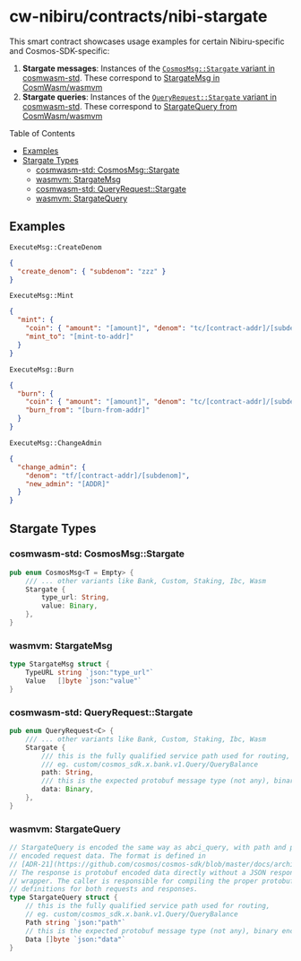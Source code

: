 # cw-nibiru/contracts/nibi-stargate

This smart contract showcases usage examples for certain Nibiru-specific and
Cosmos-SDK-specific: 

1.  **Stargate messages**: Instances of the [`CosmosMsg::Stargate` variant in
    cosmwasm-std](https://docs.rs/cosmwasm-std/1.4.1/cosmwasm_std/enum.CosmosMsg.html). These correspond to
    [StargateMsg in CosmWasm/wasmvm](https://pkg.go.dev/github.com/CosmWasm/wasmvm@v1.4.1/types#StargateMsg) 
2.  **Stargate queries**: Instances of the [`QueryRequest::Stargate` variant in
    cosmwasm-std](https://docs.rs/cosmwasm-std/1.4.1/cosmwasm_std/enum.QueryRequest.html). These correspond to
    [StargateQuery from CosmWasm/wasmvm](https://pkg.go.dev/github.com/CosmWasm/wasmvm@v1.4.1/types#StargateMsg)

Table of Contents

- [Examples](#examples)
- [Stargate Types](#stargate-types)
  - [cosmwasm-std: CosmosMsg::Stargate](#cosmwasm-std-cosmosmsgstargate)
  - [wasmvm: StargateMsg](#wasmvm-stargatemsg)
  - [cosmwasm-std: QueryRequest::Stargate](#cosmwasm-std-queryrequeststargate)
  - [wasmvm: StargateQuery](#wasmvm-stargatequery)

## Examples

`ExecuteMsg::CreateDenom`

```json
{
  "create_denom": { "subdenom": "zzz" }
}
```

`ExecuteMsg::Mint`

```json
{ 
  "mint": { 
    "coin": { "amount": "[amount]", "denom": "tc/[contract-addr]/[subdenom]" }, 
    "mint_to": "[mint-to-addr]" 
  } 
}
```

`ExecuteMsg::Burn`

```json
{ 
  "burn": { 
    "coin": { "amount": "[amount]", "denom": "tc/[contract-addr]/[subdenom]" }, 
    "burn_from": "[burn-from-addr]" 
  } 
}
```

`ExecuteMsg::ChangeAdmin`

```json
{ 
  "change_admin": { 
    "denom": "tf/[contract-addr]/[subdenom]", 
    "new_admin": "[ADDR]" 
  } 
}
```

## Stargate Types

### cosmwasm-std: CosmosMsg::Stargate

```rust
pub enum CosmosMsg<T = Empty> {
    /// ... other variants like Bank, Custom, Staking, Ibc, Wasm
    Stargate {
        type_url: String,
        value: Binary,
    },
}
```

### wasmvm: StargateMsg

```go
type StargateMsg struct {
	TypeURL string `json:"type_url"`
	Value   []byte `json:"value"`
}
```

### cosmwasm-std: QueryRequest::Stargate

```rust
pub enum QueryRequest<C> {
    /// ... other variants like Bank, Custom, Staking, Ibc, Wasm
    Stargate {
        /// this is the fully qualified service path used for routing,
        /// eg. custom/cosmos_sdk.x.bank.v1.Query/QueryBalance
        path: String,
        /// this is the expected protobuf message type (not any), binary encoded
        data: Binary,
    },
}
```

### wasmvm: StargateQuery

```go
// StargateQuery is encoded the same way as abci_query, with path and protobuf
// encoded request data. The format is defined in
// [ADR-21](https://github.com/cosmos/cosmos-sdk/blob/master/docs/architecture/adr-021-protobuf-query-encoding.md).
// The response is protobuf encoded data directly without a JSON response
// wrapper. The caller is responsible for compiling the proper protobuf
// definitions for both requests and responses.
type StargateQuery struct {
	// this is the fully qualified service path used for routing,
	// eg. custom/cosmos_sdk.x.bank.v1.Query/QueryBalance
	Path string `json:"path"`
	// this is the expected protobuf message type (not any), binary encoded
	Data []byte `json:"data"`
}
```